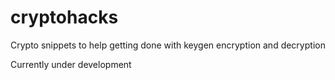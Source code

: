 # cryptohacks
Crypto snippets to help getting done with keygen encryption and decryption

Currently under development
